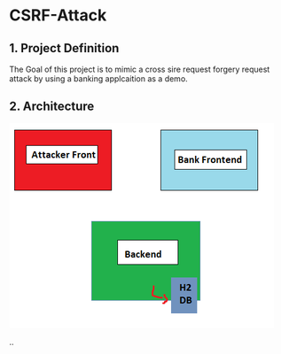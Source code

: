 # CSRF-Attack

## 1. Project Definition

The Goal of this project is to mimic a cross sire request forgery request attack by using a banking applcaition as a demo.


## 2. Architecture
<!-- Images -->
![Markdown Logo](images/diagrams.png)


..